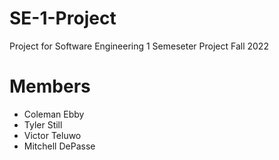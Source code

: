 # SE-1-Project

Project for Software Engineering 1 Semeseter Project
Fall 2022

# Members
- Coleman Ebby
- Tyler Still
- Victor Teluwo
- Mitchell DePasse
